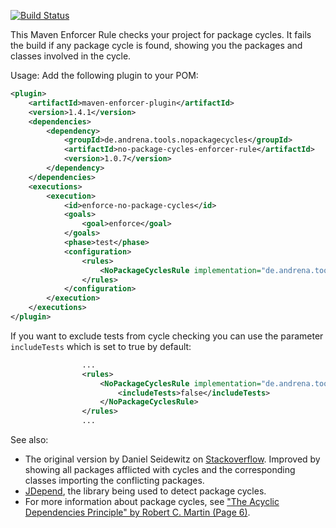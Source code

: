 [![Build Status](https://travis-ci.org/andrena/no-package-cycles-enforcer-rule.svg)](https://travis-ci.org/andrena/no-package-cycles-enforcer-rule)

This Maven Enforcer Rule checks your project for package cycles. It fails the build if any package cycle is found, showing you the packages and classes involved in the cycle.

Usage: Add the following plugin to your POM:

```xml
<plugin>
	<artifactId>maven-enforcer-plugin</artifactId>
	<version>1.4.1</version>
	<dependencies>
		<dependency>
			<groupId>de.andrena.tools.nopackagecycles</groupId>
			<artifactId>no-package-cycles-enforcer-rule</artifactId>
			<version>1.0.7</version>
		</dependency>
	</dependencies>
	<executions>
		<execution>
			<id>enforce-no-package-cycles</id>
			<goals>
				<goal>enforce</goal>
			</goals>
			<phase>test</phase>
			<configuration>
				<rules>
					<NoPackageCyclesRule implementation="de.andrena.tools.nopackagecycles.NoPackageCyclesRule" />
				</rules>
			</configuration>
		</execution>
	</executions>
</plugin>
```

If you want to exclude tests from cycle checking you can use the parameter `includeTests` which is set to true by default:
```xml
				...
				<rules>
					<NoPackageCyclesRule implementation="de.andrena.tools.nopackagecycles.NoPackageCyclesRule">
						<includeTests>false</includeTests>
					</NoPackageCyclesRule>
				</rules>
				...

```


See also:
* The original version by Daniel Seidewitz on [Stackoverflow](http://stackoverflow.com/questions/3416547/maven-jdepend-fail-build-with-cycles). Improved by showing all packages afflicted with cycles and the corresponding classes importing the conflicting packages.
* [JDepend](https://github.com/clarkware/jdepend), the library being used to detect package cycles.
* For more information about package cycles, see ["The Acyclic Dependencies Principle" by Robert C. Martin (Page 6)](http://www.objectmentor.com/resources/articles/granularity.pdf). 
